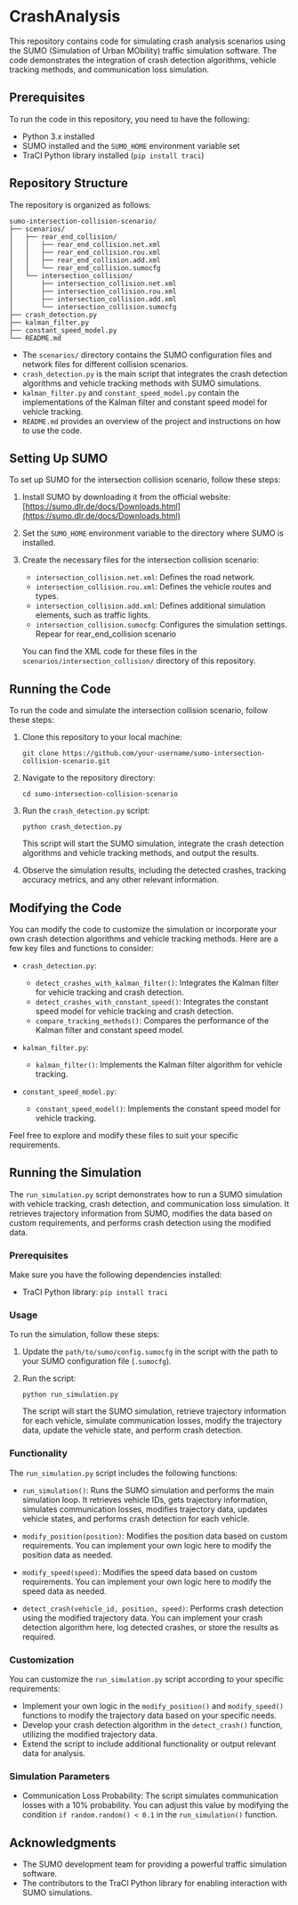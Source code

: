# CrashAnalysis

This repository contains code for simulating crash analysis scenarios using the SUMO (Simulation of Urban MObility) traffic simulation software. The code demonstrates the integration of crash detection algorithms, vehicle tracking methods, and communication loss simulation.

## Prerequisites

To run the code in this repository, you need to have the following:

- Python 3.x installed
- SUMO installed and the `SUMO_HOME` environment variable set
- TraCI Python library installed (`pip install traci`)

## Repository Structure

The repository is organized as follows:

```
sumo-intersection-collision-scenario/
├── scenarios/
│   ├── rear_end_collision/
│   │   ├── rear_end_collision.net.xml
│   │   ├── rear_end_collision.rou.xml
│   │   ├── rear_end_collision.add.xml
│   │   └── rear_end_collision.sumocfg
│   └── intersection_collision/
│       ├── intersection_collision.net.xml
│       ├── intersection_collision.rou.xml
│       ├── intersection_collision.add.xml
│       └── intersection_collision.sumocfg
├── crash_detection.py
├── kalman_filter.py
├── constant_speed_model.py
└── README.md
```

- The `scenarios/` directory contains the SUMO configuration files and network files for different collision scenarios.
- `crash_detection.py` is the main script that integrates the crash detection algorithms and vehicle tracking methods with SUMO simulations.
- `kalman_filter.py` and `constant_speed_model.py` contain the implementations of the Kalman filter and constant speed model for vehicle tracking.
- `README.md` provides an overview of the project and instructions on how to use the code.

## Setting Up SUMO

To set up SUMO for the intersection collision scenario, follow these steps:

1. Install SUMO by downloading it from the official website: [https://sumo.dlr.de/docs/Downloads.html](https://sumo.dlr.de/docs/Downloads.html)

2. Set the `SUMO_HOME` environment variable to the directory where SUMO is installed.

3. Create the necessary files for the intersection collision scenario:
   - `intersection_collision.net.xml`: Defines the road network.
   - `intersection_collision.rou.xml`: Defines the vehicle routes and types.
   - `intersection_collision.add.xml`: Defines additional simulation elements, such as traffic lights.
   - `intersection_collision.sumocfg`: Configures the simulation settings.
    Repear for rear_end_collision scenario

   You can find the XML code for these files in the `scenarios/intersection_collision/` directory of this repository.

## Running the Code

To run the code and simulate the intersection collision scenario, follow these steps:

1. Clone this repository to your local machine:
   ```
   git clone https://github.com/your-username/sumo-intersection-collision-scenario.git
   ```

2. Navigate to the repository directory:
   ```
   cd sumo-intersection-collision-scenario
   ```

3. Run the `crash_detection.py` script:
   ```
   python crash_detection.py
   ```

   This script will start the SUMO simulation, integrate the crash detection algorithms and vehicle tracking methods, and output the results.

4. Observe the simulation results, including the detected crashes, tracking accuracy metrics, and any other relevant information.

## Modifying the Code

You can modify the code to customize the simulation or incorporate your own crash detection algorithms and vehicle tracking methods. Here are a few key files and functions to consider:

- `crash_detection.py`:
  - `detect_crashes_with_kalman_filter()`: Integrates the Kalman filter for vehicle tracking and crash detection.
  - `detect_crashes_with_constant_speed()`: Integrates the constant speed model for vehicle tracking and crash detection.
  - `compare_tracking_methods()`: Compares the performance of the Kalman filter and constant speed model.

- `kalman_filter.py`:
  - `kalman_filter()`: Implements the Kalman filter algorithm for vehicle tracking.

- `constant_speed_model.py`:
  - `constant_speed_model()`: Implements the constant speed model for vehicle tracking.

Feel free to explore and modify these files to suit your specific requirements.



## Running the Simulation

The `run_simulation.py` script demonstrates how to run a SUMO simulation with vehicle tracking, crash detection, and communication loss simulation. It retrieves trajectory information from SUMO, modifies the data based on custom requirements, and performs crash detection using the modified data.

### Prerequisites

Make sure you have the following dependencies installed:

- TraCI Python library: `pip install traci`

### Usage

To run the simulation, follow these steps:

1. Update the `path/to/sumo/config.sumocfg` in the script with the path to your SUMO configuration file (`.sumocfg`).

2. Run the script:
   ```
   python run_simulation.py
   ```

   The script will start the SUMO simulation, retrieve trajectory information for each vehicle, simulate communication losses, modify the trajectory data, update the vehicle state, and perform crash detection.

### Functionality

The `run_simulation.py` script includes the following functions:

- `run_simulation()`: Runs the SUMO simulation and performs the main simulation loop. It retrieves vehicle IDs, gets trajectory information, simulates communication losses, modifies trajectory data, updates vehicle states, and performs crash detection for each vehicle.

- `modify_position(position)`: Modifies the position data based on custom requirements. You can implement your own logic here to modify the position data as needed.

- `modify_speed(speed)`: Modifies the speed data based on custom requirements. You can implement your own logic here to modify the speed data as needed.

- `detect_crash(vehicle_id, position, speed)`: Performs crash detection using the modified trajectory data. You can implement your crash detection algorithm here, log detected crashes, or store the results as required.

### Customization

You can customize the `run_simulation.py` script according to your specific requirements:

- Implement your own logic in the `modify_position()` and `modify_speed()` functions to modify the trajectory data based on your specific needs.
- Develop your crash detection algorithm in the `detect_crash()` function, utilizing the modified trajectory data.
- Extend the script to include additional functionality or output relevant data for analysis.

### Simulation Parameters

- Communication Loss Probability: The script simulates communication losses with a 10% probability. You can adjust this value by modifying the condition `if random.random() < 0.1` in the `run_simulation()` function.

## Acknowledgments

- The SUMO development team for providing a powerful traffic simulation software.
- The contributors to the TraCI Python library for enabling interaction with SUMO simulations.

